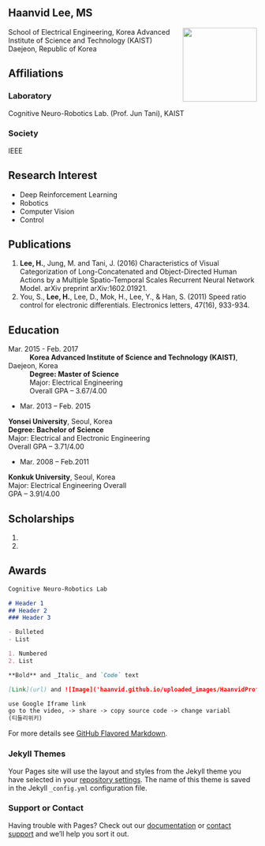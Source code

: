 ## Haanvid Lee, MS
<img class="TextWrap" src="https://haanvid.github.io/uploaded_images/HaanvidProfile.jpg" width="150" style="float : right">  
School of Electrical Engineering,  
Korea Advanced Institute of Science and Technology (KAIST)  
Daejeon, Republic of Korea  

## Affiliations

### Laboratory
Cognitive Neuro-Robotics Lab. (Prof. Jun Tani), KAIST

### Society
IEEE


## Research Interest

- Deep Reinforcement Learning
- Robotics
- Computer Vision
- Control

## Publications
1. **Lee, H.**, Jung, M. and Tani, J. (2016) Characteristics of Visual Categorization of Long-Concatenated and Object-Directed Human Actions by a Multiple Spatio-Temporal Scales Recurrent Neural Network Model. arXiv preprint arXiv:1602.01921.
2. You, S., **Lee, H.**, Lee, D., Mok, H., Lee, Y., & Han, S. (2011) Speed ratio control for electronic differentials. Electronics letters, 47(16), 933-934.


## Education

Mar. 2015 - Feb. 2017  
&nbsp;&nbsp;&nbsp;&nbsp;&nbsp;&nbsp;&nbsp;&nbsp;&nbsp;&nbsp; **Korea Advanced Institute of Science and Technology (KAIST)**, Daejeon, Korea  
&nbsp;&nbsp;&nbsp;&nbsp;&nbsp;&nbsp;&nbsp;&nbsp;&nbsp;&nbsp; **Degree: Master of Science**  
&nbsp;&nbsp;&nbsp;&nbsp;&nbsp;&nbsp;&nbsp;&nbsp;&nbsp;&nbsp; Major: Electrical Engineering  
&nbsp;&nbsp;&nbsp;&nbsp;&nbsp;&nbsp;&nbsp;&nbsp;&nbsp;&nbsp; Overall GPA – 3.67/4.00  

- Mar. 2013 – Feb. 2015

**Yonsei University**, Seoul, Korea  
**Degree: Bachelor of Science**  
Major: Electrical and Electronic Engineering  
Overall GPA – 3.71/4.00  

- Mar. 2008 – Feb.2011

**Konkuk University**, Seoul, Korea  
Major: Electrical Engineering Overall  
GPA – 3.91/4.00  

## Scholarships
1. 
2. 

## Awards

```markdown
Cognitive Neuro-Robotics Lab

# Header 1
## Header 2
### Header 3

- Bulleted
- List

1. Numbered
2. List

**Bold** and _Italic_ and `Code` text

[Link](url) and ![Image]('haanvid.github.io/uploaded_images/HaanvidProfile.jpg')

use Google Iframe link
go to the video, -> share -> copy source code -> change variabl
(티들리위키)
```

For more details see [GitHub Flavored Markdown](https://guides.github.com/features/mastering-markdown/).

### Jekyll Themes

Your Pages site will use the layout and styles from the Jekyll theme you have selected in your [repository settings](https://github.com/haanvid/haanvid.github.io/settings). The name of this theme is saved in the Jekyll `_config.yml` configuration file.

### Support or Contact

Having trouble with Pages? Check out our [documentation](https://help.github.com/categories/github-pages-basics/) or [contact support](https://github.com/contact) and we’ll help you sort it out.
